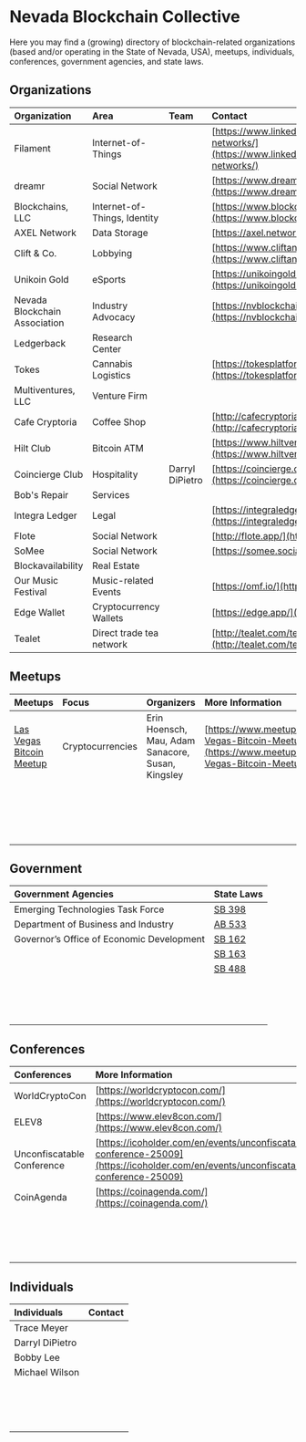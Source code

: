 # Nevada Blockchain Collective

Here you may find a \(growing\) directory of blockchain-related organizations \(based and/or operating in the State of Nevada, USA\), meetups, individuals, conferences, government agencies, and state laws.

## Organizations

| Organization | Area | Team | Contact |
| :--- | :--- | :--- | :--- |
| Filament | Internet-of-Things |  | [https://www.linkedin.com/company/filament-networks/](https://www.linkedin.com/company/filament-networks/) |
| dreamr | Social Network |  | [https://www.dreamr.app/](https://www.dreamr.app/) |
| Blockchains, LLC | Internet-of-Things, Identity |  | [https://www.blockchains.com/](https://www.blockchains.com/) |
| AXEL Network | Data Storage |  | [https://axel.network/](https://axel.network/) |
| Clift & Co. | Lobbying |  | [https://www.cliftand.co/](https://www.cliftand.co/) |
| Unikoin Gold | eSports |  | [https://unikoingold.com/](https://unikoingold.com/) |
| Nevada Blockchain Association | Industry Advocacy |  | [https://nvblockchain.org/home/](https://nvblockchain.org/home/) |
| Ledgerback | Research Center |  |  |
| Tokes | Cannabis Logistics |  | [https://tokesplatform.org/](https://tokesplatform.org/) |
| Multiventures, LLC | Venture Firm |  |  |
| Cafe Cryptoria | Coffee Shop |  | [http://cafecryptoria.com/](http://cafecryptoria.com/) |
| Hilt Club | Bitcoin ATM |  | [https://www.hiltventures.com/hilt-club](https://www.hiltventures.com/hilt-club) |
| Coincierge Club | Hospitality | Darryl DiPietro | [https://coincierge.club/](https://coincierge.club/) |
| Bob's Repair | Services |  |  |
| Integra Ledger | Legal |  | [https://integraledger.com/](https://integraledger.com/) |
| Flote | Social Network |  | [http://flote.app/](http://flote.app/) |
| SoMee | Social Network |  | [https://somee.social/](https://somee.social/) |
| Blockavailability | Real Estate |  |  |
| Our Music Festival | Music-related Events |  | [https://omf.io/](https://omf.io/) |
| Edge Wallet | Cryptocurrency Wallets |  | [https://edge.app/](https://edge.app/) |
| Tealet | Direct trade tea network |  | [http://tealet.com/teastudio](http://tealet.com/teastudio) |

## Meetups

| Meetups | Focus | Organizers | More Information |
| :--- | :--- | :--- | :--- |
| [Las Vegas Bitcoin Meetup](https://www.meetup.com/Las-Vegas-Bitcoin-Meetup/) | Cryptocurrencies | Erin Hoensch, Mau, Adam Sanacore, Susan, Kingsley | [https://www.meetup.com/Las-Vegas-Bitcoin-Meetup/](https://www.meetup.com/Las-Vegas-Bitcoin-Meetup/) |
|  |  |  |  |
|  |  |  |  |
|  |  |  |  |
|  |  |  |  |
|  |  |  |  |
|  |  |  |  |
|  |  |  |  |
|  |  |  |  |
|  |  |  |  |
|  |  |  |  |
|  |  |  |  |
|  |  |  |  |
|  |  |  |  |
|  |  |  |  |
|  |  |  |  |
|  |  |  |  |
|  |  |  |  |
|  |  |  |  |

## Government

| Government Agencies | State Laws |
| :--- | :--- |
| Emerging Technologies Task Force | [SB 398](https://www.leg.state.nv.us/Session/79th2017/Bills/SB/SB398_EN.pdf) |
| Department of Business and Industry | [AB 533](https://www.leg.state.nv.us/App/NELIS/REL/80th2019/Bill/7056/Text) |
| Governor’s Office of Economic Development | [SB 162](https://www.leg.state.nv.us/App/NELIS/REL/80th2019/Bill/6233/Text) |
|  | [SB 163](https://www.leg.state.nv.us/App/NELIS/REL/80th2019/Bill/6234/Text) |
|  | [SB 488](https://www.leg.state.nv.us/App/NELIS/REL/80th2019/Bill/6929/Text) |
|  |  |
|  |  |
|  |  |
|  |  |
|  |  |
|  |  |
|  |  |
|  |  |
|  |  |
|  |  |
|  |  |
|  |  |
|  |  |
|  |  |

## Conferences

| Conferences | More Information |
| :--- | :--- |
| WorldCryptoCon | [https://worldcryptocon.com/](https://worldcryptocon.com/) |
| ELEV8 | [https://www.elev8con.com/](https://www.elev8con.com/) |
| Unconfiscatable Conference | [https://icoholder.com/en/events/unconfiscatable-conference-25009](https://icoholder.com/en/events/unconfiscatable-conference-25009) |
| CoinAgenda | [https://coinagenda.com/](https://coinagenda.com/) |
|  |  |
|  |  |
|  |  |
|  |  |
|  |  |
|  |  |
|  |  |
|  |  |
|  |  |
|  |  |
|  |  |
|  |  |
|  |  |
|  |  |
|  |  |

## Individuals

| Individuals | Contact |
| :--- | :--- |
| Trace Meyer |  |
| Darryl DiPietro |  |
| Bobby Lee |  |
| Michael Wilson |  |
|  |  |
|  |  |
|  |  |
|  |  |
|  |  |
|  |  |
|  |  |
|  |  |
|  |  |
|  |  |
|  |  |
|  |  |
|  |  |
|  |  |
|  |  |

